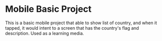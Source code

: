 # Mobile Basic Project
This is a basic mobile project that able to show list of country, and when it tapped, it would intent to a screen that has the country's flag and description.
Used as a learning media.
